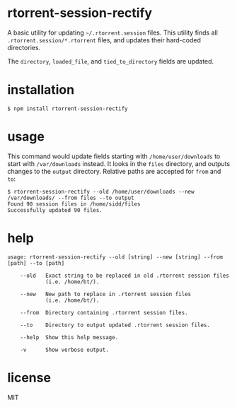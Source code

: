 # rtorrent-session-rectify

A basic utility for updating `~/.rtorrent.session` files. This utility finds all `.rtorrent.session/*.rtorrent` files, and updates their hard-coded directories.

The `directory`, `loaded_file`, and `tied_to_directory` fields are updated.

# installation

```
$ npm install rtorrent-session-rectify
```

# usage

This command would update fields starting with `/home/user/downloads` to start with `/var/downloads` instead. It looks in the `files` directory, and outputs changes to the `output` directory. Relative paths are accepted for `from` and `to`:

```
$ rtorrent-session-rectify --old /home/user/downloads --new /var/downloads/ --from files --to output
Found 90 session files in /home/sidd/files
Successfully updated 90 files.
```

# help

```
usage: rtorrent-session-rectify --old [string] --new [string] --from [path] --to [path]

    --old   Exact string to be replaced in old .rtorrent session files
            (i.e. /home/bt/).

    --new   New path to replace in .rtorrent session files
            (i.e. /home/bt/).

    --from  Directory containing .rtorrent session files.

    --to    Directory to output updated .rtorrent session files.

    --help  Show this help message.

    -v      Show verbose output.
```

# license

MIT
